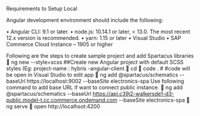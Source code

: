 Requirements to Setup Local

Angular development environment should include the following:

•	Angular CLI: 9.1 or later.
•	node.js: 10.14.1 or later, < 13.0. The most recent 12.x version is recommended.
•	yarn: 1.15 or later
•	Visual Studio
•	SAP Commerce Cloud Instance – 1905 or higher

Following are the steps to create sample project and add Spartacus libraries
	ng new <project-name> --style=scss   ##Create new Angular project with default SCSS styles (Eg: project-name : hybris -angular-client
	cd <project-name>
	code .   # #code will be open in Visual Studio to edit app
	ng add @spartacus/schematics --baseUrl  https://localhost:9002  --baseSite electronics-spa
Use following command to add base URL if want to connect public instance.
	ng add @spartacus/schematics --baseUrl  https://api.c39j2-walkersde1-d3-public.model-t.cc.commerce.ondemand.com --baseSite  electronics-spa
	ng serve
	open http://localhsot:4200
